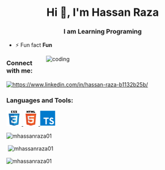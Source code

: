  <h1 align="center">Hi 👋, I'm Hassan Raza</h1>
<h3 align="center">I am Learning Programing</h3>

- ⚡ Fun fact **Fun**
 <img align="right" alt="coding" width="400" src="https://user-images.githubusercontent.com/55389276/140866485-8fb1c876-9a8f-4d6a-98dc-08c4981eaf70.gif">


<h3 align="left">Connect with me:</h3>
<p align="left">
<a href="https://linkedin.com/in/https://www.linkedin.com/in/hassan-raza-b1132b25b/" target="blank"><img align="center" src="https://raw.githubusercontent.com/rahuldkjain/github-profile-readme-generator/master/src/images/icons/Social/linked-in-alt.svg" alt="https://www.linkedin.com/in/hassan-raza-b1132b25b/" height="30" width="40" /></a>
</p>

<h3 align="left">Languages and Tools:</h3>
<p align="left"> <a href="https://www.w3schools.com/css/" target="_blank" rel="noreferrer"> <img src="https://raw.githubusercontent.com/devicons/devicon/master/icons/css3/css3-original-wordmark.svg" alt="css3" width="40" height="40"/> </a> <a href="https://www.w3.org/html/" target="_blank" rel="noreferrer">
 <img src="https://raw.githubusercontent.com/devicons/devicon/master/icons/html5/html5-original-wordmark.svg" alt="html5" width="40" height="40"/> </a> <a href="https://www.typescriptlang.org/" target="_blank" rel="noreferrer">
  <img src="https://raw.githubusercontent.com/devicons/devicon/master/icons/typescript/typescript-original.svg" alt="typescript" width="40" height="40"/> </a> </p>

<p><img align="center" src="https://github-readme-stats.vercel.app/api/top-langs?username=mhassanraza01&show_icons=true&locale=en&layout=compact" alt="mhassanraza01" /></p>

<p>&nbsp;<img align="center" src="https://github-readme-stats.vercel.app/api?username=mhassanraza01&show_icons=true&locale=en" alt="mhassanraza01" /></p>

<p><img align="center" src="https://github-readme-streak-stats.herokuapp.com/?user=mhassanraza01&" alt="mhassanraza01" /></p>

